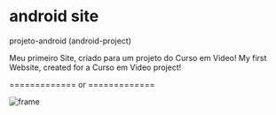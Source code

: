 # android site

projeto-android (android-project)

Meu primeiro Site, criado para um projeto do Curso em Video! My first Website, created for a Curso em Video project!

<a href="https://aduraess.github.io/android/" target="_blank" class="externo"></a>

============= or =============

![frame](https://user-images.githubusercontent.com/123975189/233684822-51fe6b55-fef4-44d0-a03d-bfb73b3a760a.png)
